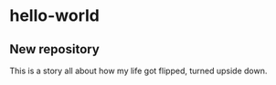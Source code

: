 # hello-world
## New repository
This is a story all about how my life got flipped, turned upside down.
